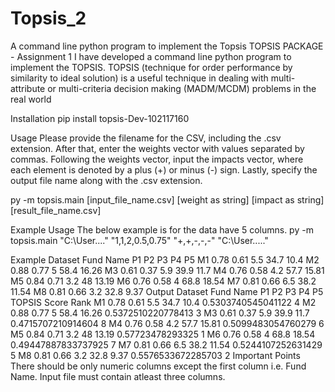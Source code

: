# Topsis_2
A command line python program to implement the Topsis TOPSIS PACKAGE - Assignment 1 I have developed a command line python program to implement the TOPSIS. TOPSIS (technique for order performance by similarity to ideal solution) is a useful technique in dealing with multi-attribute or multi-criteria decision making (MADM/MCDM) problems in the real world

Installation pip install topsis-Dev-102117160

Usage Please provide the filename for the CSV, including the .csv extension. After that, enter the weights vector with values separated by commas. Following the weights vector, input the impacts vector, where each element is denoted by a plus (+) or minus (-) sign. Lastly, specify the output file name along with the .csv extension.

py -m topsis.main [input_file_name.csv] [weight as string] [impact as string] [result_file_name.csv]

Example Usage The below example is for the data have 5 columns. py -m topsis.main "C:\User...." "1,1,2,0.5,0.75" "+,+,-,-,-" "C:\User....."

Example Dataset Fund Name P1 P2 P3 P4 P5 M1 0.78 0.61 5.5 34.7 10.4 M2 0.88 0.77 5 58.4 16.26 M3 0.61 0.37 5.9 39.9 11.7 M4 0.76 0.58 4.2 57.7 15.81 M5 0.84 0.71 3.2 48 13.19 M6 0.76 0.58 4 68.8 18.54 M7 0.81 0.66 6.5 38.2 11.54 M8 0.81 0.66 3.2 32.8 9.37 Output Dataset Fund Name P1 P2 P3 P4 P5 TOPSIS Score Rank M1 0.78 0.61 5.5 34.7 10.4 0.5303740545041122 4 M2 0.88 0.77 5 58.4 16.26 0.5372510220778413 3 M3 0.61 0.37 5.9 39.9 11.7 0.4715707210914604 8 M4 0.76 0.58 4.2 57.7 15.81 0.5099483054760279 6 M5 0.84 0.71 3.2 48 13.19 0.57723478293325 1 M6 0.76 0.58 4 68.8 18.54 0.49447887833737925 7 M7 0.81 0.66 6.5 38.2 11.54 0.5244107252631429 5 M8 0.81 0.66 3.2 32.8 9.37 0.5576533672285703 2 Important Points There should be only numeric columns except the first column i.e. Fund Name. Input file must contain atleast three columns.
